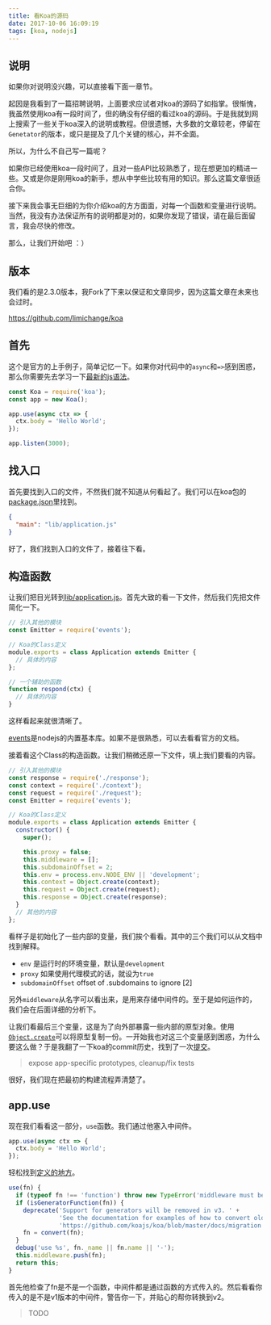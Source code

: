 ```yaml
---
title: 看Koa的源码
date: 2017-10-06 16:09:19
tags: [koa, nodejs]
---
```


## 说明

如果你对说明没兴趣，可以直接看下面一章节。

起因是我看到了一篇招聘说明，上面要求应试者对koa的源码了如指掌。很惭愧，我虽然使用koa有一段时间了，但的确没有仔细的看过koa的源码。于是我就到网上搜索了一些关于koa深入的说明或教程。但很遗憾，大多数的文章较老，停留在`Genetator`的版本，或只是提及了几个关键的核心，并不全面。

所以，为什么不自己写一篇呢？

如果你已经使用koa一段时间了，且对一些API比较熟悉了，现在想更加的精进一些。又或是你是刚用koa的新手，想从中学些比较有用的知识。那么这篇文章很适合你。

接下来我会事无巨细的为你介绍koa的方方面面，对每一个函数和变量进行说明。当然，我没有办法保证所有的说明都是对的，如果你发现了错误，请在最后面留言，我会尽快的修改。

那么，让我们开始吧 ：）

## 版本

我们看的是2.3.0版本，我Fork了下来以保证和文章同步，因为这篇文章在未来也会过时。

https://github.com/limichange/koa

## 首先

这个是官方的上手例子，简单记忆一下。如果你对代码中的`async`和`=>`感到困惑，那么你需要先去学习一下[最新的js语法](https://developer.mozilla.org/en-US/docs/Web/JavaScript/Reference)。

```js
const Koa = require('koa');
const app = new Koa();

app.use(async ctx => {
  ctx.body = 'Hello World';
});

app.listen(3000);
```

## 找入口

首先要找到入口的文件，不然我们就不知道从何看起了。我们可以在koa包的[package.json](https://github.com/limichange/koa/blob/master/package.json#L5)里找到。

```json
{
  "main": "lib/application.js"
}
```
好了，我们找到入口的文件了，接着往下看。

## 构造函数

让我们把目光转到[lib/application.js](https://github.com/limichange/koa/blob/master/lib/application.js)。首先大致的看一下文件，然后我们先把文件简化一下。

```js
// 引入其他的模块
const Emitter = require('events');

// Koa的Class定义
module.exports = class Application extends Emitter {
  // 具体的内容
};

// 一个辅助的函数
function respond(ctx) {
  // 具体的内容
}
```

这样看起来就很清晰了。

[events](https://nodejs.org/dist/latest-v8.x/docs/api/events.html)是nodejs的内置基本库。如果不是很熟悉，可以去看看官方的文档。

接着看这个Class的构造函数。让我们稍微还原一下文件，填上我们要看的内容。

```js
// 引入其他的模块
const response = require('./response');
const context = require('./context');
const request = require('./request');
const Emitter = require('events');

// Koa的Class定义
module.exports = class Application extends Emitter {
  constructor() {
    super();

    this.proxy = false;
    this.middleware = [];
    this.subdomainOffset = 2;
    this.env = process.env.NODE_ENV || 'development';
    this.context = Object.create(context);
    this.request = Object.create(request);
    this.response = Object.create(response);
  }
  // 其他的内容
};
```

看样子是初始化了一些内部的变量，我们挨个看看。其中的三个我们可以从文档中找到解释。
 - `env` 是运行时的环境变量，默认是`development`
 - `proxy` 如果使用代理模式的话，就设为`true`
 - `subdomainOffset` offset of .subdomains to ignore [2]

另外`middleware`从名字可以看出来，是用来存储中间件的。至于是如何运作的，我们会在后面详细的分析下。

让我们看最后三个变量，这是为了向外部暴露一些内部的原型对象。使用[`Object.create`](https://developer.mozilla.org/en-US/docs/Web/JavaScript/Reference/Global_Objects/Object/create)可以将原型复制一份。一开始我也对这三个变量感到困惑，为什么要这么做？于是我翻了一下koa的commit历史，找到了一次[提交](https://github.com/limichange/koa/commit/0be144211189c0ebd2ca059d7f1ee2e72b2ac6b9)。

> expose app-specific prototypes, cleanup/fix tests

很好，我们现在把最初的构建流程弄清楚了。

## app.use

现在我们看看这一部分，`use`函数。我们通过他塞入中间件。

```js
app.use(async ctx => {
  ctx.body = 'Hello World';
});
```

轻松找到[定义的地方](https://github.com/limichange/koa/blob/master/lib/application.js#L94-L115)。

```js
use(fn) {
  if (typeof fn !== 'function') throw new TypeError('middleware must be a function!');
  if (isGeneratorFunction(fn)) {
    deprecate('Support for generators will be removed in v3. ' +
              'See the documentation for examples of how to convert old middleware ' +
              'https://github.com/koajs/koa/blob/master/docs/migration.md');
    fn = convert(fn);
  }
  debug('use %s', fn._name || fn.name || '-');
  this.middleware.push(fn);
  return this;
}
```

首先他检查了fn是不是一个函数，中间件都是通过函数的方式传入的。然后看看你传入的是不是v1版本的中间件，警告你一下，并贴心的帮你转换到v2。


> TODO
